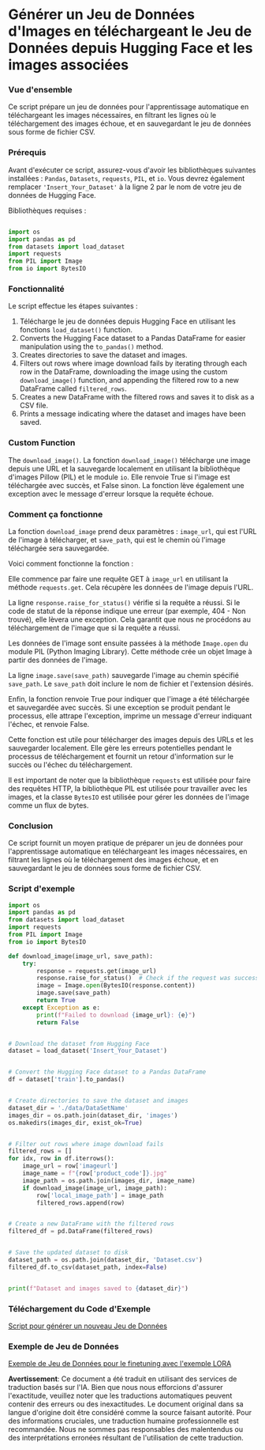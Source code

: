 # Générer un Jeu de Données d'Images en téléchargeant le Jeu de Données depuis Hugging Face et les images associées

### Vue d'ensemble

Ce script prépare un jeu de données pour l'apprentissage automatique en téléchargeant les images nécessaires, en filtrant les lignes où le téléchargement des images échoue, et en sauvegardant le jeu de données sous forme de fichier CSV.

### Prérequis

Avant d'exécuter ce script, assurez-vous d'avoir les bibliothèques suivantes installées : `Pandas`, `Datasets`, `requests`, `PIL`, et `io`. Vous devrez également remplacer `'Insert_Your_Dataset'` à la ligne 2 par le nom de votre jeu de données de Hugging Face.

Bibliothèques requises :

```python

import os
import pandas as pd
from datasets import load_dataset
import requests
from PIL import Image
from io import BytesIO
```

### Fonctionnalité

Le script effectue les étapes suivantes :

1. Télécharge le jeu de données depuis Hugging Face en utilisant les fonctions `load_dataset()` function.
2. Converts the Hugging Face dataset to a Pandas DataFrame for easier manipulation using the `to_pandas()` method.
3. Creates directories to save the dataset and images.
4. Filters out rows where image download fails by iterating through each row in the DataFrame, downloading the image using the custom `download_image()` function, and appending the filtered row to a new DataFrame called `filtered_rows`.
5. Creates a new DataFrame with the filtered rows and saves it to disk as a CSV file.
6. Prints a message indicating where the dataset and images have been saved.

### Custom Function

The `download_image()`. La fonction `download_image()` télécharge une image depuis une URL et la sauvegarde localement en utilisant la bibliothèque d'images Pillow (PIL) et le module `io`. Elle renvoie True si l'image est téléchargée avec succès, et False sinon. La fonction lève également une exception avec le message d'erreur lorsque la requête échoue.

### Comment ça fonctionne

La fonction `download_image` prend deux paramètres : `image_url`, qui est l'URL de l'image à télécharger, et `save_path`, qui est le chemin où l'image téléchargée sera sauvegardée.

Voici comment fonctionne la fonction :

Elle commence par faire une requête GET à `image_url` en utilisant la méthode `requests.get`. Cela récupère les données de l'image depuis l'URL.

La ligne `response.raise_for_status()` vérifie si la requête a réussi. Si le code de statut de la réponse indique une erreur (par exemple, 404 - Non trouvé), elle lèvera une exception. Cela garantit que nous ne procédons au téléchargement de l'image que si la requête a réussi.

Les données de l'image sont ensuite passées à la méthode `Image.open` du module PIL (Python Imaging Library). Cette méthode crée un objet Image à partir des données de l'image.

La ligne `image.save(save_path)` sauvegarde l'image au chemin spécifié `save_path`. Le `save_path` doit inclure le nom de fichier et l'extension désirés.

Enfin, la fonction renvoie True pour indiquer que l'image a été téléchargée et sauvegardée avec succès. Si une exception se produit pendant le processus, elle attrape l'exception, imprime un message d'erreur indiquant l'échec, et renvoie False.

Cette fonction est utile pour télécharger des images depuis des URLs et les sauvegarder localement. Elle gère les erreurs potentielles pendant le processus de téléchargement et fournit un retour d'information sur le succès ou l'échec du téléchargement.

Il est important de noter que la bibliothèque `requests` est utilisée pour faire des requêtes HTTP, la bibliothèque PIL est utilisée pour travailler avec les images, et la classe `BytesIO` est utilisée pour gérer les données de l'image comme un flux de bytes.

### Conclusion

Ce script fournit un moyen pratique de préparer un jeu de données pour l'apprentissage automatique en téléchargeant les images nécessaires, en filtrant les lignes où le téléchargement des images échoue, et en sauvegardant le jeu de données sous forme de fichier CSV.

### Script d'exemple

```python
import os
import pandas as pd
from datasets import load_dataset
import requests
from PIL import Image
from io import BytesIO

def download_image(image_url, save_path):
    try:
        response = requests.get(image_url)
        response.raise_for_status()  # Check if the request was successful
        image = Image.open(BytesIO(response.content))
        image.save(save_path)
        return True
    except Exception as e:
        print(f"Failed to download {image_url}: {e}")
        return False


# Download the dataset from Hugging Face
dataset = load_dataset('Insert_Your_Dataset')


# Convert the Hugging Face dataset to a Pandas DataFrame
df = dataset['train'].to_pandas()


# Create directories to save the dataset and images
dataset_dir = './data/DataSetName'
images_dir = os.path.join(dataset_dir, 'images')
os.makedirs(images_dir, exist_ok=True)


# Filter out rows where image download fails
filtered_rows = []
for idx, row in df.iterrows():
    image_url = row['imageurl']
    image_name = f"{row['product_code']}.jpg"
    image_path = os.path.join(images_dir, image_name)
    if download_image(image_url, image_path):
        row['local_image_path'] = image_path
        filtered_rows.append(row)


# Create a new DataFrame with the filtered rows
filtered_df = pd.DataFrame(filtered_rows)


# Save the updated dataset to disk
dataset_path = os.path.join(dataset_dir, 'Dataset.csv')
filtered_df.to_csv(dataset_path, index=False)


print(f"Dataset and images saved to {dataset_dir}")
```

### Téléchargement du Code d'Exemple
[Script pour générer un nouveau Jeu de Données](../../../../code/04.Finetuning/generate_dataset.py)

### Exemple de Jeu de Données
[Exemple de Jeu de Données pour le finetuning avec l'exemple LORA](../../../../code/04.Finetuning/olive-ort-example/dataset/dataset-classification.json)

**Avertissement**:
Ce document a été traduit en utilisant des services de traduction basés sur l'IA. Bien que nous nous efforcions d'assurer l'exactitude, veuillez noter que les traductions automatiques peuvent contenir des erreurs ou des inexactitudes. Le document original dans sa langue d'origine doit être considéré comme la source faisant autorité. Pour des informations cruciales, une traduction humaine professionnelle est recommandée. Nous ne sommes pas responsables des malentendus ou des interprétations erronées résultant de l'utilisation de cette traduction.